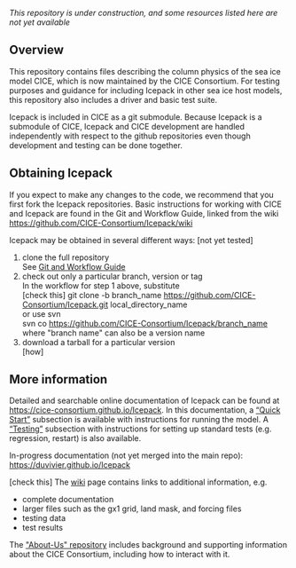*This repository is under construction, and some resources listed here are not yet available*

## Overview

This repository contains files describing the column physics of the sea ice model CICE, which is now maintained by the CICE Consortium.  For testing purposes and guidance for including Icepack in other sea ice host models, this repository also includes a driver and basic test suite.

Icepack is included in CICE as a git submodule.  Because Icepack is a submodule of CICE, Icepack and CICE development are handled independently with respect to the github repositories even though development and testing can be done together. 

## Obtaining Icepack

If you expect to make any changes to the code, we recommend that you first fork the Icepack repositories.  Basic instructions for working with CICE and Icepack are found in the Git and Workflow Guide, linked from the wiki      
https://github.com/CICE-Consortium/Icepack/wiki

Icepack may be obtained in several different ways:  [not yet tested]    
1.  clone the full repository    
See [Git and Workflow Guide](https://docs.google.com/document/d/1rR6WAvZQT9iAMUp-m_HZ06AUCCI19mguFialsMCYs9o/edit?usp=sharing)    
2.  check out only a particular branch, version or tag    
In the workflow for step 1 above, substitute    
  [check this] git clone -b branch_name https://github.com/CICE-Consortium/Icepack.git local_directory_name   
or use svn    
  svn co https://github.com/CICE-Consortium/Icepack/branch_name    
where "branch name" can also be a version name    
3.  download a tarball for a particular version    
[how]

## More information

Detailed and searchable online documentation of Icepack can be found at https://cice-consortium.github.io/Icepack. In this documentation, a [“Quick Start”](https://duvivier.github.io/Icepack/icepack_1_introduction.html#quick-start) subsection is available with instructions for running the model. A [“Testing”](https://duvivier.github.io/Icepack/icepack_3_user_guide.html#testing-icepack) subsection with instructions for setting up standard tests (e.g. regression, restart) is also available.

In-progress documentation (not yet merged into the main repo): https://duvivier.github.io/Icepack

[check this]   The [wiki](https://github.com/CICE-Consortium/Icepack/wiki) page contains links to additional information, e.g.    
- complete documentation 
- larger files such as the gx1 grid, land mask, and forcing files
- testing data
- test results 

The ["About-Us" repository](https://github.com/CICE-Consortium/About-Us) includes background and supporting information about the CICE Consortium, including how to interact with it.    
